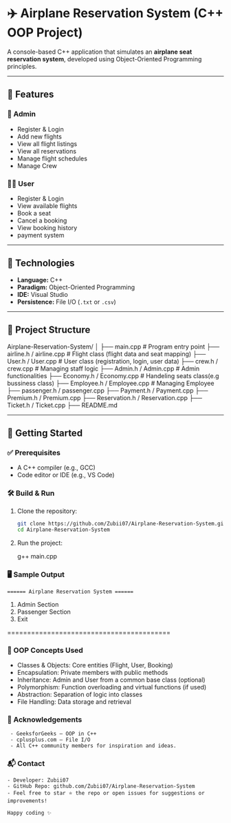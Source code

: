 # ✈️ Airplane Reservation System (C++ OOP Project)

A console-based C++ application that simulates an **airplane seat reservation system**, developed using Object-Oriented Programming principles.

---

## 🧠 Features

### 👤 Admin
- Register & Login
- Add new flights
- View all flight listings
- View all reservations
- Manage flight schedules
- Manage Crew

### 🧑‍💼 User
- Register & Login
- View available flights
- Book a seat
- Cancel a booking
- View booking history
- payment system

---

## 🔧 Technologies

- **Language:** C++
- **Paradigm:** Object-Oriented Programming
- **IDE:**  Visual Studio
- **Persistence:** File I/O (`.txt` or `.csv`)

---

## 🧱 Project Structure

Airplane-Reservation-System/ │ ├── main.cpp # Program entry point ├── airline.h / airline.cpp # Flight class (flight data and seat mapping) ├── User.h / User.cpp # User class (registration, login, user data) ├── crew.h / crew.cpp # Managing staff logic ├── Admin.h / Admin.cpp # Admin functionalities ├── Economy.h / Economy.cpp # Handeling seats  class(e.g bussiness class) ├── Employee.h / Employee.cpp # Managing Employee  ├── passenger.h / passenger.cpp  ├── Payment.h / Payment.cpp  ├── Premium.h / Premium.cpp  ├── Reservation.h / Reservation.cpp  ├── Ticket.h / Ticket.cpp ├── README.md


---

## 🚀 Getting Started

### ✅ Prerequisites

- A C++ compiler (e.g., GCC)
- Code editor or IDE (e.g., VS Code)

### 🛠️ Build & Run

1. Clone the repository:
   ```bash
   git clone https://github.com/Zubii07/Airplane-Reservation-System.git
   cd Airplane-Reservation-System

2. Run the project:
   
   g++ main.cpp


### 🖥 Sample Output

    ====== Airplane Reservation System ======

1. Admin Section
2. Passenger Section
3. Exit

=========================================

### 🧠 OOP Concepts Used

  - Classes & Objects: Core entities (Flight, User, Booking)
  - Encapsulation: Private members with public methods
  - Inheritance: Admin and User from a common base class (optional)
  - Polymorphism: Function overloading and virtual functions (if used)
  - Abstraction: Separation of logic into classes
  - File Handling: Data storage and retrieval


### 🙌 Acknowledgements

     - GeeksforGeeks – OOP in C++
     - cplusplus.com – File I/O
     - All C++ community members for inspiration and ideas.


### 📬 Contact

    - Developer: Zubii07
    - GitHub Repo: github.com/Zubii07/Airplane-Reservation-System
    - Feel free to star ⭐ the repo or open issues for suggestions or improvements!

    Happy coding ✨
